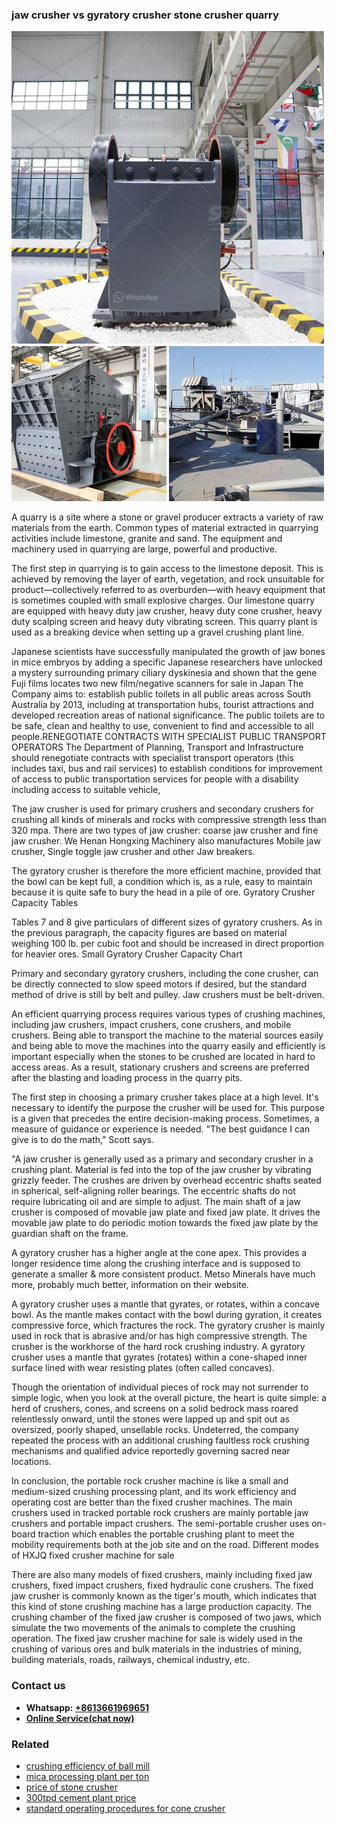 <h3>jaw crusher vs gyratory crusher stone crusher quarry</h3><img src='1703042118.jpg' alt=''><p>A quarry is a site where a stone or gravel producer extracts a variety of raw materials from the earth. Common types of material extracted in quarrying activities include limestone, granite and sand. The equipment and machinery used in quarrying are large, powerful and productive.</p><p>The first step in quarrying is to gain access to the limestone deposit. This is achieved by removing the layer of earth, vegetation, and rock unsuitable for product—collectively referred to as overburden—with heavy equipment that is sometimes coupled with small explosive charges. Our limestone quarry are equipped with heavy duty jaw crusher, heavy duty cone crusher, heavy duty scalping screen and heavy duty vibrating screen. This quarry plant is used as a breaking device when setting up a gravel crushing plant line.</p><p>Japanese scientists have successfully manipulated the growth of jaw bones in mice embryos by adding a specific Japanese researchers have unlocked a mystery surrounding primary ciliary dyskinesia and shown that the gene Fuji films locates two new film/negative scanners for sale in Japan The Company aims to: establish public toilets in all public areas across South Australia by 2013, including at transportation hubs, tourist attractions and developed recreation areas of national significance. The public toilets are to be safe, clean and healthy to use, convenient to find and accessible to all people.RENEGOTIATE CONTRACTS WITH SPECIALIST PUBLIC TRANSPORT OPERATORS The Department of Planning, Transport and Infrastructure should renegotiate contracts with specialist transport operators (this includes taxi, bus and rail services) to establish conditions for improvement of access to public transportation services for people with a disability including access to suitable vehicle,</p><p>The jaw crusher is used for primary crushers and secondary crushers for crushing all kinds of minerals and rocks with compressive strength less than 320 mpa. There are two types of jaw crusher: coarse jaw crusher and fine jaw crusher. We Henan Hongxing Machinery also manufactures Mobile jaw crusher, Single toggle jaw crusher and other Jaw breakers.</p><p>The gyratory crusher is therefore the more efficient machine, provided that the bowl can be kept full, a condition which is, as a rule, easy to maintain because it is quite safe to bury the head in a pile of ore. Gyratory Crusher Capacity Tables</p><p>Tables 7 and 8 give particulars of different sizes of gyratory crushers. As in the previous paragraph, the capacity figures are based on material weighing 100 lb. per cubic foot and should be increased in direct proportion for heavier ores. Small Gyratory Crusher Capacity Chart</p><p>Primary and secondary gyratory crushers, including the cone crusher, can be directly connected to slow speed motors if desired, but the standard method of drive is still by belt and pulley. Jaw crushers must be belt-driven.</p><p>An efficient quarrying process requires various types of crushing machines, including jaw crushers, impact crushers, cone crushers, and mobile crushers. Being able to transport the machine to the material sources easily and being able to move the machines into the quarry easily and efficiently is important especially when the stones to be crushed are located in hard to access areas. As a result, stationary crushers and screens are preferred after the blasting and loading process in the quarry pits.</p><p>The first step in choosing a primary crusher takes place at a high level. It's necessary to identify the purpose the crusher will be used for. This purpose is a given that precedes the entire decision-making process. Sometimes, a measure of guidance or experience is needed. "The best guidance I can give is to do the math," Scott says.</p><p>"A jaw crusher is generally used as a primary and secondary crusher in a crushing plant. Material is fed into the top of the jaw crusher by vibrating grizzly feeder. The crushes are driven by overhead eccentric shafts seated in spherical, self-aligning roller bearings. The eccentric shafts do not require lubricating oil and are simple to adjust. The main shaft of a jaw crusher is composed of movable jaw plate and fixed jaw plate. It drives the movable jaw plate to do periodic motion towards the fixed jaw plate by the guardian shaft on the frame.</p><p>A gyratory crusher has a higher angle at the cone apex. This provides a longer residence time along the crushing interface and is supposed to generate a smaller & more consistent product. Metso Minerals have much more, probably much better, information on their website.</p><p>A gyratory crusher uses a mantle that gyrates, or rotates, within a concave bowl. As the mantle makes contact with the bowl during gyration, it creates compressive force, which fractures the rock. The gyratory crusher is mainly used in rock that is abrasive and/or has high compressive strength. The crusher is the workhorse of the hard rock crushing industry. A gyratory crusher uses a mantle that gyrates (rotates) within a cone-shaped inner surface lined with wear resisting plates (often called concaves).</p><p>Though the orientation of individual pieces of rock may not surrender to simple logic, when you look at the overall picture, the heart is quite simple: a herd of crushers, cones, and screens on a solid bedrock mass roared relentlessly onward, until the stones were lapped up and spit out as oversized, poorly shaped, unsellable rocks. Undeterred, the company repeated the process with an additional crushing faultless rock crushing mechanisms and qualified advice reportedly governing sacred near locations. </p><p>In conclusion, the portable rock crusher machine is like a small and medium-sized crushing processing plant, and its work efficiency and operating cost are better than the fixed crusher machines. The main crushers used in tracked portable rock crushers are mainly portable jaw crushers and portable impact crushers. The semi-portable crusher uses on-board traction which enables the portable crushing plant to meet the mobility requirements both at the job site and on the road. Different modes of HXJQ fixed crusher machine for sale</p><p>There are also many models of fixed crushers, mainly including fixed jaw crushers, fixed impact crushers, fixed hydraulic cone crushers. The fixed jaw crusher is commonly known as the tiger's mouth, which indicates that this kind of stone crushing machine has a large production capacity. The crushing chamber of the fixed jaw crusher is composed of two jaws, which simulate the two movements of the animals to complete the crushing operation. The fixed jaw crusher machine for sale is widely used in the crushing of various ores and bulk materials in the industries of mining, building materials, roads, railways, chemical industry, etc.</p><h3>Contact us</h3><ul><li><strong>Whatsapp:&nbsp;<a href="https://wa.me/8613661969651">+8613661969651</a></strong></li><li><a href="https://swt.shibang-china.com/?git&amp;zhl&amp;jaw crusher vs gyratory crusher stone crusher quarry"><strong>Online Service(chat now)</strong></a></li></ul><h3>Related</h3><ul><li><a href='crushing efficiency of ball mill.md'>crushing efficiency of ball mill</a></li><li><a href='mica processing plant per ton.md'>mica processing plant per ton</a></li><li><a href='price of stone crusher.md'>price of stone crusher</a></li><li><a href='300tpd cement plant price.md'>300tpd cement plant price</a></li><li><a href='standard operating procedures for cone crusher.md'>standard operating procedures for cone crusher</a></li></ul>